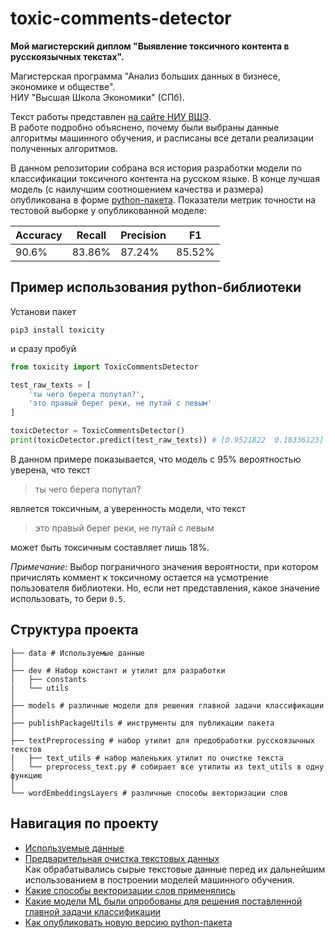 # toxic-comments-detector
**Мой магистерский диплом "Выявление токсичного контента в русскоязычных текстах".**

Магистерская программа "Анализ больших данных в бизнесе, экономике и обществе".<br>
НИУ "Высшая Школа Экономики" (СПб).<br>

Текст работы представлен [на сайте НИУ ВШЭ](https://www.hse.ru/edu/vkr/470708555). <br>
В работе подробно объяснено, почему были выбраны данные алгоритмы машинного обучения, и расписаны все детали реализации полученных алгоритмов.

В данном репозитории собрана вся история разработки модели по классификации токсичного контента
на русском языке. В конце лучшая модель (с наилучшим соотношением качества и размера)
опубликована в форме [python-пакета](https://pypi.org/project/toxicity/).
Показатели метрик точности на тестовой выборке у опубликованной моделе:

Accuracy | Recall | Precision | F1
-------- | ------ | --------- | ------ |
90.6%    | 83.86% | 87.24%    | 85.52% |

## Пример использования python-библиотеки
Установи пакет
```shell
pip3 install toxicity
```
и сразу пробуй
```python
from toxicity import ToxicCommentsDetector

test_raw_texts = [
    'ты чего берега попутал?',
    'это правый берег реки, не путай с левым'
]

toxicDetector = ToxicCommentsDetector()
print(toxicDetector.predict(test_raw_texts)) # [0.9521822  0.18336123]
```
В данном примере показывается, что модель с 95% вероятностью уверена,
что текст
>ты чего берега попутал?

является токсичным,
а уверенность модели, что текст
>это правый берег реки, не путай с левым

может быть токсичным составляет лишь 18%.

_Примечание:_ Выбор пограничного значения вероятности,
при котором причислять коммент к токсичному остается на усмотрение пользователя библиотеки.
Но, если нет представления, какое значение использовать, то бери `0.5`.

## Структура проекта
```
├── data # Используемые данные
│
├── dev # Набор констант и утилит для разработки
│   ├── constants
|   └── utils
│
├── models # различные модели для решения главной задачи классификации  
│
├── publishPackageUtils # инструменты для публикации пакета
│    
├── textPreprocessing # набор утилит для предобработки русскоязычных текстов
│   ├── text_utils # набор маленьких утилит по очистке текста
│   └── preprocess_text.py # собирает все утилиты из text_utils в одну функцию
│
└── wordEmbeddingsLayers # различные способы векторизации слов
```

## Навигация по проекту
- [Используемые данные](/data)
- [Предварительная очистка текстовых данных](/textPreprocessing)<br>
Как обрабатывались сырые текстовые данные перед их дальнейшим использованием в построении моделей машинного обучения.
- [Какие способы векторизации слов применялись](/wordEmbeddingsLayers)
- [Какие модели ML были опробованы для решения поставленной главной задачи классификации](/models)
- [Как опубликовать новую версию python-пакета](/publishPackageUtils/how-publish-package-instruction.md)